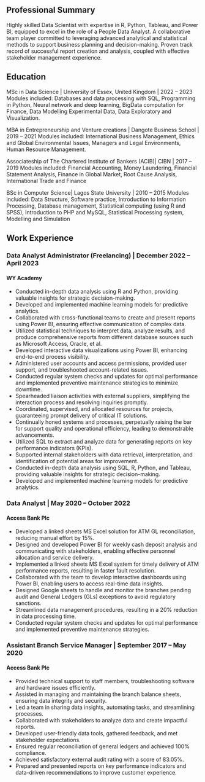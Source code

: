 ## Professional Summary
Highly skilled Data Scientist with expertise in R, Python, Tableau, and Power BI, equipped to excel in the role of a People Data Analyst. A collaborative team player committed to leveraging advanced analytical and statistical methods to support business planning and decision-making. Proven track record of successful report creation and analysis, coupled with effective stakeholder management experience.


## Education
MSc in Data Science | University of Essex, United Kingdom | 2022 – 2023
Modules included: Databases and data processing with SQL, Programming in Python, Neural network and deep learning, BigData computation for Finance, Data Modelling Experimental Data, Data Exploratory and Visualization.

MBA in Entrepreneurship and Venture creations | Dangote Business School | 2019 – 2021 
Modules included: International Business Management, Ethics and Global Environmental Issues, Managers and Legal Environments, Human Resource Management.

Associateship of The Chartered Institute of Bankers (ACIB)| CIBN | 2017 – 2019
Modules included: Financial Accounting, Money Laundering, Financial Statement Analysis, Finance in Global Market, Root Cause Analysis, International Trade and Finance

BSc in Computer Science| Lagos State University | 2010 – 2015 
Modules included: Data Structure, Software practice, Introduction to Information Processing, Database management, Statistical computing (using R and SPSS), Introduction to PHP and MySQL, Statistical Processing system, Modelling and Simulation


## Work Experience

### Data Analyst Administrator (Freelancing) | December 2022 – April 2023
#### WY Academy
- Conducted in-depth data analysis using R and Python, providing valuable insights for strategic decision-making.
- Developed and implemented machine learning models for predictive analytics.
- Collaborated with cross-functional teams to create and present reports using Power BI, ensuring effective communication of complex data.
- Utilized statistical techniques to interpret data, analyze results, and produce comprehensive reports from different database sources such as Microsoft Access, Oracle, et al.
- Developed interactive data visualizations using Power BI, enhancing end-to-end process visibility.
- Administered user accounts and access permissions, provided user support, and troubleshooted account-related issues.
- Conducted regular system checks and updates for optimal performance and implemented preventive maintenance strategies to minimize downtime.
- Spearheaded liaison activities with external suppliers, simplifying the interaction process and resolving inquiries promptly.
- Coordinated, supervised, and allocated resources for projects, guaranteeing prompt delivery of critical IT solutions.
- Continually honed systems and processes, perpetually raising the bar for support quality and operational efficiency, leading to demonstrable advancements.
- Utilized SQL to extract and analyze data for generating reports on key performance indicators (KPIs).
- Supported internal stakeholders with data retrieval, interpretation, and identification of potential areas for improvement.
- Conducted in-depth data analysis using SQL, R, Python, and Tableau, providing valuable insights for strategic decision-making.
- Developed and implemented machine learning models for predictive analytics.

### Data Analyst | May 2020 – October 2022
#### Access Bank Plc
- Developed a linked sheets MS Excel solution for ATM GL reconciliation, reducing manual effort by 15%. 
- Designed and developed Power BI for weekly cash deposit analysis and communicating with stakeholders, enabling effective personnel allocation and service delivery.
- Implemented a linked sheets MS Excel system for timely delivery of ATM performance reports, resulting in faster fault resolution.
- Collaborated with the team to develop interactive dashboards using Power BI, enabling users to access real-time data insights.
- Designed Google sheets to handle and monitor the branches pending audit and General Ledgers (GLs) exceptions to avoid regulatory sanctions.
- Streamlined data management procedures, resulting in a 20% reduction in data processing time.
- Conducted regular system checks and updates for optimal performance and implemented preventive maintenance strategies.

### Assistant Branch Service Manager | September 2017 – May 2020
#### Access Bank Plc
- Provided technical support to staff members, troubleshooting software and hardware issues efficiently.
- Assisted in managing and maintaining the branch balance sheets, ensuring data integrity and security.
- Led a team in sharing data insights, automating tasks, and streamlining processes.
- Collaborated with stakeholders to analyze data and create impactful reports.
- Developed user-friendly data tools, gathered feedback, and met stakeholder expectations.
- Ensured regular reconciliation of general ledgers and achieved 100% compliance.
- Achieved satisfactory external audit rating with a score of 83.05%.
- Prepared and presented reports on key performance indicators and data-driven recommendations to improve customer experience.
